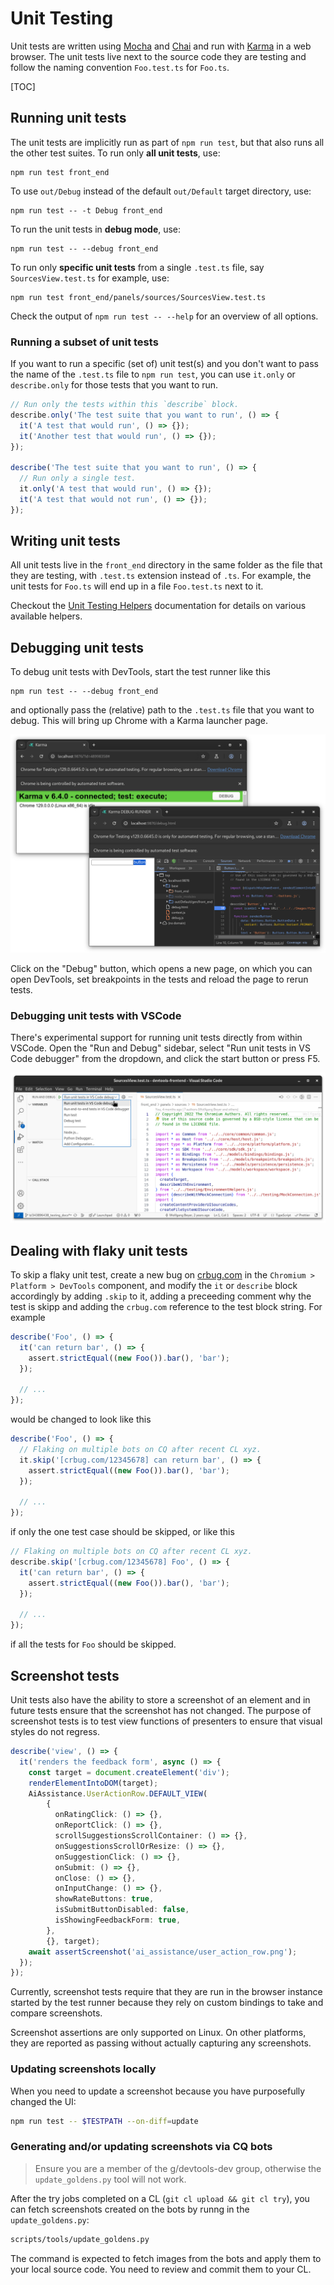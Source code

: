 # Unit Testing

Unit tests are written using [Mocha](https://mochajs.org/) and
[Chai](https://www.chaijs.com/) and run with
[Karma](https://karma-runner.github.io/latest/index.html) in a web
browser. The unit tests live next to the source code they are
testing and follow the naming convention `Foo.test.ts` for `Foo.ts`.

[TOC]

## Running unit tests

The unit tests are implicitly run as part of `npm run test`,
but that also runs all the other test suites. To run only
**all unit tests**, use:

```
npm run test front_end
```

To use `out/Debug` instead of the default `out/Default` target
directory, use:

```
npm run test -- -t Debug front_end
```

To run the unit tests in **debug mode**, use:

```
npm run test -- --debug front_end
```

To run only **specific unit tests** from a single `.test.ts`
file, say `SourcesView.test.ts` for example, use:

```
npm run test front_end/panels/sources/SourcesView.test.ts
```

Check the output of `npm run test -- --help` for an overview of
all options.

### Running a subset of unit tests

If you want to run a specific (set of) unit test(s) and you don't want
to pass the name of the `.test.ts` file to `npm run test`, you can use
`it.only` or `describe.only` for those tests that you want to run.

```js
// Run only the tests within this `describe` block.
describe.only('The test suite that you want to run', () => {
  it('A test that would run', () => {});
  it('Another test that would run', () => {});
});

describe('The test suite that you want to run', () => {
  // Run only a single test.
  it.only('A test that would run', () => {});
  it('A test that would not run', () => {});
});
```

## Writing unit tests

All unit tests live in the `front_end` directory in the same folder as
the file that they are testing, with `.test.ts` extension instead of
`.ts`. For example, the unit tests for `Foo.ts` will end up in a file
`Foo.test.ts` next to it.

Checkout the [Unit Testing Helpers](../../front_end/testing/README.md)
documentation for details on various available helpers.

## Debugging unit tests

To debug unit tests with DevTools, start the test runner like this

```
npm run test -- --debug front_end
```

and optionally pass the (relative) path to the `.test.ts` file that
you want to debug. This will bring up Chrome with a Karma launcher
page.

![Debugging unit tests with DevTools](../../docs/images/debugging-unit-tests-with-devtools.png "Debugging unit tests with DevTools")

Click on the "Debug" button, which opens a new page, on which
you can open DevTools, set breakpoints in the tests and reload the
page to rerun tests.

### Debugging unit tests with VSCode

There's experimental support for running unit tests directly from
within VSCode. Open the "Run and Debug" sidebar, select "Run unit tests
in VS Code debugger" from the dropdown, and click the start button or
press F5.

![Debugging unit tests with VSCode](../../docs/images/debugging-unit-tests-with-vscode.png "Debugging unit tests with VSCode")

## Dealing with flaky unit tests

To skip a flaky unit test, create a new bug on [crbug.com](https://crbug.com) in the
`Chromium > Platform > DevTools` component, and modify the `it` or `describe`
block accordingly by adding `.skip` to it, adding a preceeding comment
why the test is skipp and adding the `crbug.com` reference to the test
block string. For example

```js
describe('Foo', () => {
  it('can return bar', () => {
    assert.strictEqual((new Foo()).bar(), 'bar');
  });

  // ...
});
```

would be changed to look like this

```js
describe('Foo', () => {
  // Flaking on multiple bots on CQ after recent CL xyz.
  it.skip('[crbug.com/12345678] can return bar', () => {
    assert.strictEqual((new Foo()).bar(), 'bar');
  });

  // ...
});
```

if only the one test case should be skipped, or like this

```js
// Flaking on multiple bots on CQ after recent CL xyz.
describe.skip('[crbug.com/12345678] Foo', () => {
  it('can return bar', () => {
    assert.strictEqual((new Foo()).bar(), 'bar');
  });

  // ...
});
```

if all the tests for `Foo` should be skipped.

## Screenshot tests

Unit tests also have the ability to store a screenshot of an element and
in future tests ensure that the screenshot has not changed. The purpose
of screenshot tests is to test view functions of presenters to ensure
that visual styles do not regress.

```ts
describe('view', () => {
  it('renders the feedback form', async () => {
    const target = document.createElement('div');
    renderElementIntoDOM(target);
    AiAssistance.UserActionRow.DEFAULT_VIEW(
        {
          onRatingClick: () => {},
          onReportClick: () => {},
          scrollSuggestionsScrollContainer: () => {},
          onSuggestionsScrollOrResize: () => {},
          onSuggestionClick: () => {},
          onSubmit: () => {},
          onClose: () => {},
          onInputChange: () => {},
          showRateButtons: true,
          isSubmitButtonDisabled: false,
          isShowingFeedbackForm: true,
        },
        {}, target);
    await assertScreenshot('ai_assistance/user_action_row.png');
  });
});
```

Currently, screenshot tests require that they are run in the browser
instance started by the test runner because they rely on custom bindings
to take and compare screenshots.

Screenshot assertions are only supported on Linux. On other platforms,
they are reported as passing without actually capturing any screenshots.

### Updating screenshots locally

When you need to update a screenshot because you have purposefully changed the UI:

```sh
npm run test -- $TESTPATH --on-diff=update
```

### Generating and/or updating screenshots via CQ bots

> Ensure you are a member of the g/devtools-dev group, otherwise the
> `update_goldens.py` tool will not work.

After the try jobs completed on a CL (`git cl upload && git cl try`),
you can fetch screenshots created on the bots by runng in the
`update_goldens.py`:

```sh
scripts/tools/update_goldens.py
```

The command is expected to fetch images from the bots and apply them to
your local source code. You need to review and commit them to your CL.
